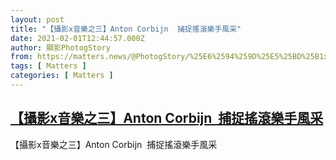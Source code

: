 ```yaml
---
layout: post
title: "【攝影x音樂之三】Anton Corbijn  捕捉搖滾樂手風采"
date: 2021-02-01T12:44:57.000Z
author: 顯影PhotogStory
from: https://matters.news/@PhotogStory/%25E6%2594%259D%25E5%25BD%25B1x%25E9%259F%25B3%25E6%25A8%2582%25E4%25B9%258B%25E4%25B8%2589-anton-corbijn-%25E6%258D%2595%25E6%258D%2589%25E6%2590%2596%25E6%25BB%25BE%25E6%25A8%2582%25E6%2589%258B%25E9%25A2%25A8%25E9%2587%2587-bafyreifugoaqgcmrvl46bmm52b5kyppl6jqsv3m6hg6gxx3gycnmrbgr3y
tags: [ Matters ]
categories: [ Matters ]
---
```

<!--1612183497000-->
[【攝影x音樂之三】Anton Corbijn  捕捉搖滾樂手風采](https://matters.news/@PhotogStory/%25E6%2594%259D%25E5%25BD%25B1x%25E9%259F%25B3%25E6%25A8%2582%25E4%25B9%258B%25E4%25B8%2589-anton-corbijn-%25E6%258D%2595%25E6%258D%2589%25E6%2590%2596%25E6%25BB%25BE%25E6%25A8%2582%25E6%2589%258B%25E9%25A2%25A8%25E9%2587%2587-bafyreifugoaqgcmrvl46bmm52b5kyppl6jqsv3m6hg6gxx3gycnmrbgr3y)
------

<div>
【攝影x音樂之三】Anton Corbijn  捕捉搖滾樂手風采
</div>
